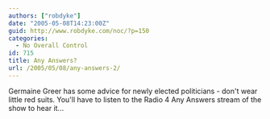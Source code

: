 ```yaml
---
authors: ["robdyke"]
date: "2005-05-08T14:23:00Z"
guid: http://www.robdyke.com/noc/?p=150
categories:
  - No Overall Control
id: 715
title: Any Answers?
url: /2005/05/08/any-answers-2/
---
```

Germaine Greer has some advice for newly elected politicians - don't wear little red suits. You'll have to listen to the Radio 4 Any Answers stream of the show to hear it...
